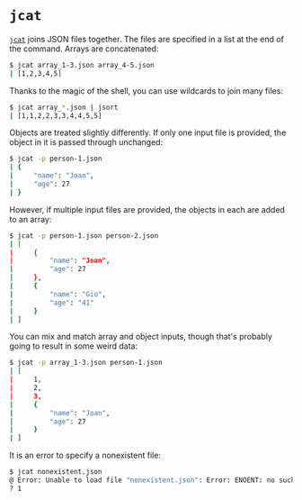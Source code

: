 # `jcat`

[`jcat`](../README.md#jcat) joins JSON files together. The files are specified in a list at the end of the command. Arrays are concatenated:

```sh
$ jcat array_1-3.json array_4-5.json
| [1,2,3,4,5]
```

Thanks to the magic of the shell, you can use wildcards to join many files:

```sh
$ jcat array_*.json | jsort
| [1,1,2,2,3,3,4,4,5,5]
```

Objects are treated slightly differently. If only one input file is provided, the object in it is passed through unchanged:

```sh
$ jcat -p person-1.json
| {
|     "name": "Joan",
|     "age": 27
| }
```

However, if multiple input files are provided, the objects in each are added to an array:

```sh
$ jcat -p person-1.json person-2.json
| [
|     {
|         "name": "Joan",
|         "age": 27
|     },
|     {
|         "name": "Gio",
|         "age": "41"
|     }
| ]
```

You can mix and match array and object inputs, though that's probably going to result in some weird data:

```sh
$ jcat -p array_1-3.json person-1.json
| [
|     1,
|     2,
|     3,
|     {
|         "name": "Joan",
|         "age": 27
|     }
| ]
```

It is an error to specify a nonexistent file:

```sh
$ jcat nonexistent.json
@ Error: Unable to load file "nonexistent.json": Error: ENOENT: no such file or directory, open 'nonexistent.json'
? 1
```
